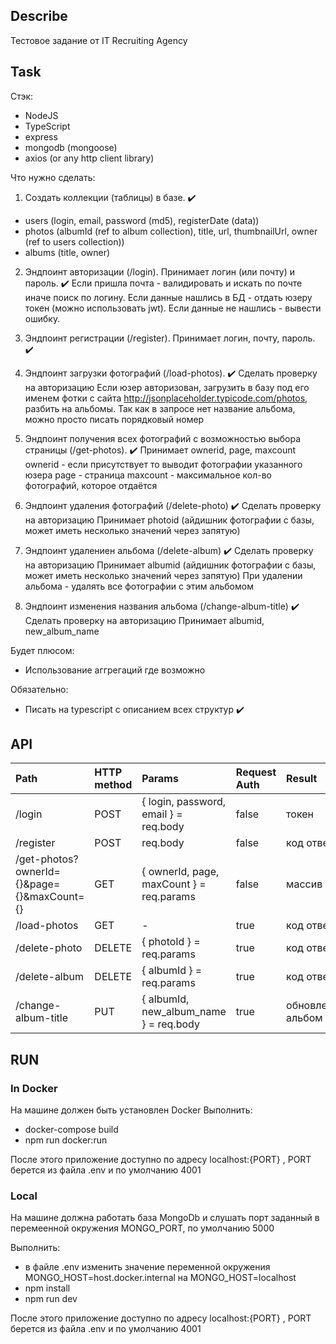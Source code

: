 ## Describe

Тестовое задание от IT Recruiting Agency
## Task

Стэк:
- NodeJS
- TypeScript
- express
- mongodb (mongoose)
- axios (or any http client library)

Что нужно сделать:

1. Создать коллекции (таблицы) в базе.  ✔️

- users (login, email, password (md5), registerDate (data)) 
- photos (albumId (ref to album collection), title, url, thumbnailUrl, owner (ref to users collection))
- albums (title, owner)

2. Эндпоинт авторизации (/login). Принимает логин (или почту) и пароль.  ✔️
   Если пришла почта - валидировать и искать по почте иначе поиск по логину. 
   Если данные нашлись в БД - отдать юзеру токен (можно использовать jwt). 
   Если данные не нашлись - вывести ошибку. 

3. Эндпоинт регистрации (/register). Принимает логин, почту, пароль. ✔️

4. Эндпоинт загрузки фотографий (/load-photos). ✔️
   Сделать проверку на авторизацию
   Если юзер авторизован, загрузить в базу под его именем фотки с сайта
   http://jsonplaceholder.typicode.com/photos, разбить на альбомы. Так как
   в запросе нет название альбома, можно просто писать порядковый номер

5. Эндпоинт получения всех фотографий с возможностью выбора страницы (/get-photos). ✔️
   Принимает ownerid, page, maxcount
   ownerid - если присутствует то выводит фотографии указанного юзера
   page - страница
   maxcount - максимальное кол-во фотографий, которое отдаётся

6. Эндпоинт удаления фотографий (/delete-photo) ✔️
   Сделать проверку на авторизацию
   Принимает photoid (айдишник фотографии с базы, может иметь несколько значений через запятую)

7. Эндпоинт удалениен альбома (/delete-album) ✔️
   Сделать проверку на авторизацию
   Принимает albumid (айдишник фотографии с базы, может иметь несколько значений через запятую)
   При удалении альбома - удалять все фотографии с этим альбомом

8. Эндпоинт изменения названия альбома (/change-album-title)  ✔️
   Сделать проверку на авторизацию
   Принимает albumid, new_album_name

Будет плюсом:

- Использование аггрегаций где возможно

Обязательно:

- Писать на typescript с описанием всех структур  ✔️

## API

| Path        | HTTP method | Params | Request Auth | Result |
| :---------- | :---------- | :----- | :----------- | :----- |
| /login | POST |  { login, password, email } = req.body | false | токен |
| /register | POST |  req.body | false | код ответа |
| /get-photos?ownerId={}&page={}&maxCount={} | GET | { ownerId, page, maxCount } = req.params | false | массив фото |
| /load-photos | GET |  -  | true | код ответа |
| /delete-photo | DELETE |  { photoId } = req.params | true | код ответа |
| /delete-album | DELETE |  { albumId } = req.params | true | код ответа |
| /change-album-title | PUT |  { albumId, new_album_name } = req.body | true | обновленный альбом |

## RUN

### In Docker
На машине должен быть установлен Docker
Выполнить:
- docker-compose build
- npm run docker:run

После этого приложение доступно по адресу localhost:{PORT} , PORT берется из файла .env и по умолчанию 4001

### Local
На машине должна работать база MongoDb и слушать порт заданный в перемеенной окружения MONGO_PORT, по умолчанию 5000


Выполнить:
- в файле .env изменить значение переменной окружения MONGO_HOST=host.docker.internal на MONGO_HOST=localhost 
- npm install
- npm run dev

После этого приложение доступно по адресу localhost:{PORT} , PORT берется из файла .env и по умолчанию 4001


